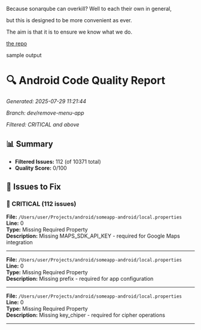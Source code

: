 Because sonarqube can overkill? Well to each their own in general,

but this is designed to be more convenient as ever. 

The aim is that it is to ensure we know what we do.

[the repo](https://github.com/shohiebsense/android-code-quality-build-checker)  

sample output

# 🔍 Android Code Quality Report

_Generated: 2025-07-29 11:21:44_


_Branch: dev/remove-menu-app_


_Filtered: CRITICAL and above_

## 📊 Summary

- **Filtered Issues:** 112 (of 10371 total)
- **Quality Score:** 0/100 

## 🚩 Issues to Fix

### 🔴 CRITICAL (112 issues)

**File:** `/Users/user/Projects/android/someapp-android/local.properties`  
**Line:** 0  
**Type:** Missing Required Property  
**Description:** Missing MAPS_SDK_API_KEY - required for Google Maps integration

---

**File:** `/Users/user/Projects/android/someapp-android/local.properties`  
**Line:** 0  
**Type:** Missing Required Property  
**Description:** Missing prefix - required for app configuration

---

**File:** `/Users/user/Projects/android/someapp-android/local.properties`  
**Line:** 0  
**Type:** Missing Required Property  
**Description:** Missing key_chiper - required for cipher operations

---
